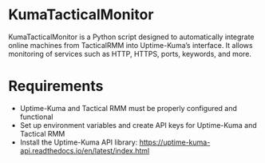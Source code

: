 # KumaTacticalMonitor
KumaTacticalMonitor is a Python script designed to automatically integrate online machines from TacticalRMM into Uptime-Kuma’s interface. It allows monitoring of services such as HTTP, HTTPS, ports, keywords, and more.

# Requirements

- Uptime-Kuma and Tactical RMM must be properly configured and functional
- Set up environment variables and create API keys for Uptime-Kuma and Tactical RMM
- Install the Uptime-Kuma API library: https://uptime-kuma-api.readthedocs.io/en/latest/index.html
